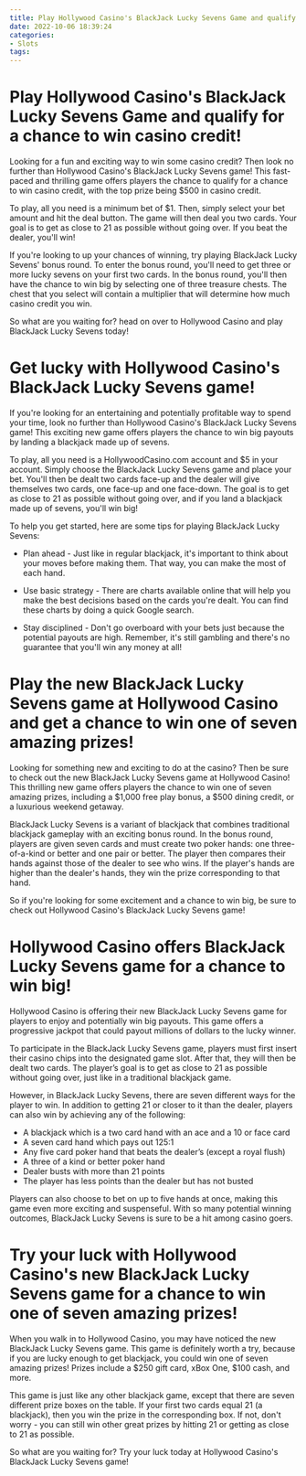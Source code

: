 ```yaml
---
title: Play Hollywood Casino's BlackJack Lucky Sevens Game and qualify for a chance to win casino credit!
date: 2022-10-06 18:39:24
categories:
- Slots
tags:
---
```



#  Play Hollywood Casino's BlackJack Lucky Sevens Game and qualify for a chance to win casino credit!

Looking for a fun and exciting way to win some casino credit? Then look no further than Hollywood Casino's BlackJack Lucky Sevens game! This fast-paced and thrilling game offers players the chance to qualify for a chance to win casino credit, with the top prize being $500 in casino credit.

To play, all you need is a minimum bet of $1. Then, simply select your bet amount and hit the deal button. The game will then deal you two cards. Your goal is to get as close to 21 as possible without going over. If you beat the dealer, you'll win!

If you're looking to up your chances of winning, try playing BlackJack Lucky Sevens' bonus round. To enter the bonus round, you'll need to get three or more lucky sevens on your first two cards. In the bonus round, you'll then have the chance to win big by selecting one of three treasure chests. The chest that you select will contain a multiplier that will determine how much casino credit you win.

So what are you waiting for? head on over to Hollywood Casino and play BlackJack Lucky Sevens today!

#  Get lucky with Hollywood Casino's BlackJack Lucky Sevens game!

If you're looking for an entertaining and potentially profitable way to spend your time, look no further than Hollywood Casino's BlackJack Lucky Sevens game! This exciting new game offers players the chance to win big payouts by landing a blackjack made up of sevens.

To play, all you need is a HollywoodCasino.com account and $5 in your account. Simply choose the BlackJack Lucky Sevens game and place your bet. You'll then be dealt two cards face-up and the dealer will give themselves two cards, one face-up and one face-down. The goal is to get as close to 21 as possible without going over, and if you land a blackjack made up of sevens, you'll win big!

To help you get started, here are some tips for playing BlackJack Lucky Sevens:

- Plan ahead - Just like in regular blackjack, it's important to think about your moves before making them. That way, you can make the most of each hand.

- Use basic strategy - There are charts available online that will help you make the best decisions based on the cards you're dealt. You can find these charts by doing a quick Google search.

- Stay disciplined - Don't go overboard with your bets just because the potential payouts are high. Remember, it's still gambling and there's no guarantee that you'll win any money at all!

#  Play the new BlackJack Lucky Sevens game at Hollywood Casino and get a chance to win one of seven amazing prizes!

Looking for something new and exciting to do at the casino? Then be sure to check out the new BlackJack Lucky Sevens game at Hollywood Casino! This thrilling new game offers players the chance to win one of seven amazing prizes, including a $1,000 free play bonus, a $500 dining credit, or a luxurious weekend getaway.

BlackJack Lucky Sevens is a variant of blackjack that combines traditional blackjack gameplay with an exciting bonus round. In the bonus round, players are given seven cards and must create two poker hands: one three-of-a-kind or better and one pair or better. The player then compares their hands against those of the dealer to see who wins. If the player's hands are higher than the dealer's hands, they win the prize corresponding to that hand.

So if you're looking for some excitement and a chance to win big, be sure to check out Hollywood Casino's BlackJack Lucky Sevens game!

#  Hollywood Casino offers BlackJack Lucky Sevens game for a chance to win big! 

 Hollywood Casino is offering their new BlackJack Lucky Sevens game for players to enjoy and potentially win big payouts. This game offers a progressive jackpot that could payout millions of dollars to the lucky winner.

To participate in the BlackJack Lucky Sevens game, players must first insert their casino chips into the designated game slot. After that, they will then be dealt two cards. The player’s goal is to get as close to 21 as possible without going over, just like in a traditional blackjack game.

However, in BlackJack Lucky Sevens, there are seven different ways for the player to win. In addition to getting 21 or closer to it than the dealer, players can also win by achieving any of the following:

* A blackjack which is a two card hand with an ace and a 10 or face card
* A seven card hand which pays out 125:1
* Any five card poker hand that beats the dealer’s (except a royal flush)
* A three of a kind or better poker hand
* Dealer busts with more than 21 points 
* The player has less points than the dealer but has not busted

Players can also choose to bet on up to five hands at once, making this game even more exciting and suspenseful. With so many potential winning outcomes, BlackJack Lucky Sevens is sure to be a hit among casino goers.

#  Try your luck with Hollywood Casino's new BlackJack Lucky Sevens game for a chance to win one of seven amazing prizes!

When you walk in to Hollywood Casino, you may have noticed the new BlackJack Lucky Sevens game. This game is definitely worth a try, because if you are lucky enough to get blackjack, you could win one of seven amazing prizes! Prizes include a $250 gift card, xBox One, $100 cash, and more.

This game is just like any other blackjack game, except that there are seven different prize boxes on the table. If your first two cards equal 21 (a blackjack), then you win the prize in the corresponding box. If not, don't worry - you can still win other great prizes by hitting 21 or getting as close to 21 as possible.

So what are you waiting for? Try your luck today at Hollywood Casino's BlackJack Lucky Sevens game!